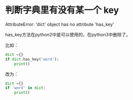 # 判断字典里有没有某一个 key

AttributeError: 'dict' object has no attribute 'has_key'

has_key方法在python2中是可以使用的，在python3中删除了。

比如：
```python
dict ={}
if dict.has_key('word'):
    print()
```
改为：
```python
dict ={}
if 'word' in dict:
    print()
```

